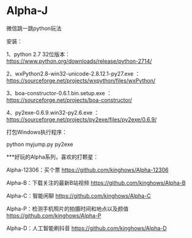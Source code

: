 # Alpha-J
微信跳一跳python玩法

安装：

1、python 2.7 32位版本：https://www.python.org/downloads/release/python-2714/

2、wxPython2.8-win32-unicode-2.8.12.1-py27.exe ：https://sourceforge.net/projects/wxpython/files/wxPython/

3、boa-constructor-0.6.1.bin.setup.exe ：https://sourceforge.net/projects/boa-constructor/

4、py2exe-0.6.9.win32-py2.6.exe ：https://sourceforge.net/projects/py2exe/files/py2exe/0.6.9/

打包Windows执行程序：

python myjump.py py2exe


***好玩的Alpha系列，喜欢的打颗星：

Alpha-12306：买个票 https://github.com/kinghows/Alpha-12306

Alpha-B：下载关注的最新B站视频 https://github.com/kinghows/Alpha-B

Alpha-C：智能闲聊 https://github.com/kinghows/Alpha-C

Alpha-P：检测手机照片的拍摄时间和地点以及颜值 https://github.com/kinghows/Alpha-P

Alpha-D：人工智能刷抖音 https://github.com/kinghows/Alpha-D

